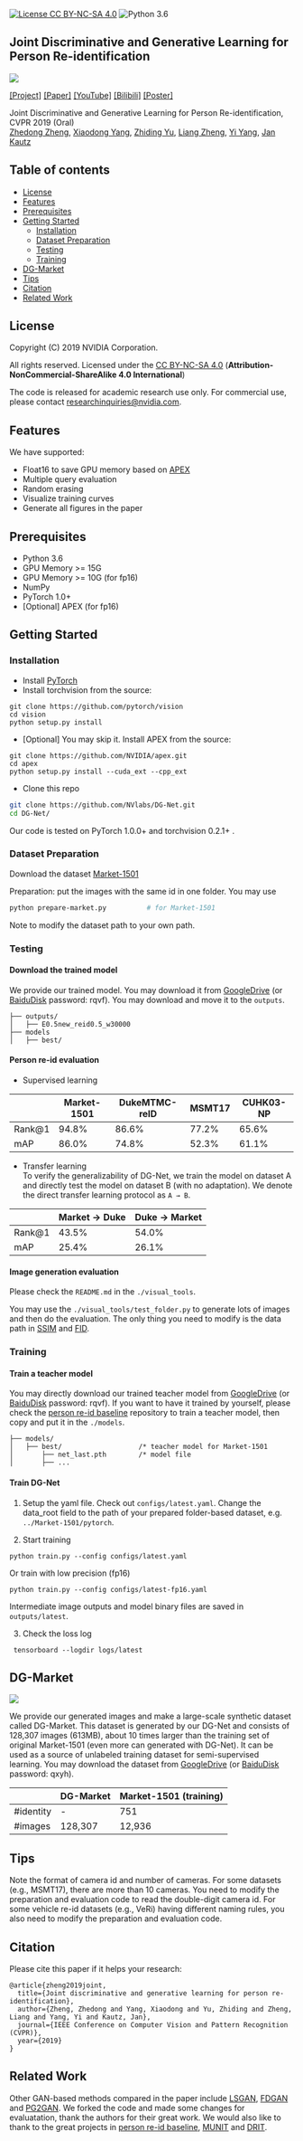 [![License CC BY-NC-SA 4.0](https://img.shields.io/badge/license-CC4.0-blue.svg)](https://raw.githubusercontent.com/nvlabs/SPADE/master/LICENSE.md)
![Python 3.6](https://img.shields.io/badge/python-3.6-green.svg)

## Joint Discriminative and Generative Learning for Person Re-identification
![](NxN.jpg)

[[Project]](http://zdzheng.xyz/DG-Net/) [[Paper]](https://arxiv.org/abs/1904.07223) [[YouTube]](https://www.youtube.com/watch?v=ubCrEAIpQs4) [[Bilibili]](https://www.bilibili.com/video/av51439240) [[Poster]](http://zdzheng.xyz/images/DGNet_poster.pdf)

Joint Discriminative and Generative Learning for Person Re-identification, CVPR 2019 (Oral)<br>
[Zhedong Zheng](http://zdzheng.xyz/), [Xiaodong Yang](https://xiaodongyang.org/), [Zhiding Yu](https://chrisding.github.io/), [Liang Zheng](http://liangzheng.com.cn/), [Yi Yang](https://www.uts.edu.au/staff/yi.yang), [Jan Kautz](http://jankautz.com/) <br>

## Table of contents
* [License](#license)
* [Features](#features)
* [Prerequisites](#prerequisites)
* [Getting Started](#getting-started)
    * [Installation](#installation)
    * [Dataset Preparation](#dataset-preparation)
    * [Testing](#testing)
    * [Training](#training)
* [DG-Market](#dg-market)
* [Tips](#tips)
* [Citation](#citation)
* [Related Work](#related-work)

## License

Copyright (C) 2019 NVIDIA Corporation.

All rights reserved.
Licensed under the [CC BY-NC-SA 4.0](https://creativecommons.org/licenses/by-nc-sa/4.0/legalcode) (**Attribution-NonCommercial-ShareAlike 4.0 International**)

The code is released for academic research use only. For commercial use, please contact [researchinquiries@nvidia.com](researchinquiries@nvidia.com).

## Features
We have supported:
- Float16 to save GPU memory based on [APEX](https://github.com/NVIDIA/apex)
- Multiple query evaluation
- Random erasing
- Visualize training curves
- Generate all figures in the paper 

## Prerequisites

- Python 3.6
- GPU Memory >= 15G 
- GPU Memory >= 10G (for fp16)
- NumPy
- PyTorch 1.0+
- [Optional] APEX (for fp16)

## Getting Started
### Installation
- Install [PyTorch](http://pytorch.org/) 
- Install torchvision from the source:
```
git clone https://github.com/pytorch/vision
cd vision
python setup.py install
```
- [Optional] You may skip it. Install APEX from the source:
```
git clone https://github.com/NVIDIA/apex.git
cd apex
python setup.py install --cuda_ext --cpp_ext
```
- Clone this repo
```bash
git clone https://github.com/NVlabs/DG-Net.git
cd DG-Net/
```

Our code is tested on PyTorch 1.0.0+ and torchvision 0.2.1+ .

### Dataset Preparation
Download the dataset [Market-1501](http://www.liangzheng.com.cn/Project/project_reid.html) 

Preparation: put the images with the same id in one folder. You may use 
```bash
python prepare-market.py          # for Market-1501
```
Note to modify the dataset path to your own path.

### Testing

#### Download the trained model
We provide our trained model. You may download it from [GoogleDrive](https://drive.google.com/open?id=1lL18FZX1uZMWKzaZOuPe3IuAdfUYyJKH) (or [BaiduDisk](https://pan.baidu.com/s/1503831XfW0y4g3PHir91yw) password: rqvf). You may download and move it to the `outputs`.
```
├── outputs/
│   ├── E0.5new_reid0.5_w30000
├── models
│   ├── best/                   
```
#### Person re-id evaluation
- Supervised learning

|   | Market-1501  | DukeMTMC-reID  | MSMT17  | CUHK03-NP |
|---|--------------|----------------|----------|-----------|
| Rank@1 | 94.8% | 86.6% | 77.2% | 65.6% |
| mAP    | 86.0% | 74.8% | 52.3% | 61.1% |


- Transfer learning     
To verify the generalizability of DG-Net, we train the model on dataset A and directly test the model on dataset B (with no adaptation). 
We denote the direct transfer learning protocol as `A → B`.

|   | Market → Duke  | Duke → Market |
|---|--------------|----------------|
| Rank@1 | 43.5% | 54.0% | 
| mAP    | 25.4% | 26.1% |

#### Image generation evaluation

Please check the `README.md` in the `./visual_tools`. 

You may use the `./visual_tools/test_folder.py` to generate lots of images and then do the evaluation. The only thing you need to modify is the data path in [SSIM](https://github.com/layumi/PerceptualSimilarity) and [FID](https://github.com/layumi/TTUR).

### Training

#### Train a teacher model
You may directly download our trained teacher model from [GoogleDrive](https://drive.google.com/open?id=1lL18FZX1uZMWKzaZOuPe3IuAdfUYyJKH) (or [BaiduDisk](https://pan.baidu.com/s/1503831XfW0y4g3PHir91yw) password: rqvf).
If you want to have it trained by yourself, please check the [person re-id baseline](https://github.com/layumi/Person_reID_baseline_pytorch) repository to train a teacher model, then copy and put it in the `./models`.
```
├── models/
│   ├── best/                   /* teacher model for Market-1501
│       ├── net_last.pth        /* model file
│       ├── ...
```

#### Train DG-Net 
1. Setup the yaml file. Check out `configs/latest.yaml`. Change the data_root field to the path of your prepared folder-based dataset, e.g. `../Market-1501/pytorch`.


2. Start training
```
python train.py --config configs/latest.yaml
```
Or train with low precision (fp16)
```
python train.py --config configs/latest-fp16.yaml
```
Intermediate image outputs and model binary files are saved in `outputs/latest`.

3. Check the loss log
```
 tensorboard --logdir logs/latest
```

## DG-Market
![](https://github.com/layumi/DG-Net/blob/gh-pages/index_files/DGMarket-logo.png)

We provide our generated images and make a large-scale synthetic dataset called DG-Market. This dataset is generated by our DG-Net and consists of 128,307 images (613MB), about 10 times larger than the training set of original Market-1501 (even more can generated with DG-Net). It can be used as a source of unlabeled training dataset for semi-supervised learning. You may download the dataset from [GoogleDrive](https://drive.google.com/file/d/126Gn90Tzpk3zWp2c7OBYPKc-ZjhptKDo/view?usp=sharing) (or [BaiduDisk](https://pan.baidu.com/s/1n4M6s-qvE08J8SOOWtWfgw) password: qxyh).  

|   |  DG-Market   | Market-1501 (training) |
|---|--------------|-------------|
| #identity| 	-   |  751        |
| #images| 128,307 |  12,936     |

## Tips
Note the format of camera id and number of cameras. For some datasets (e.g., MSMT17), there are more than 10 cameras. You need to modify the preparation and evaluation code to read the double-digit camera id. For some vehicle re-id datasets (e.g., VeRi) having different naming rules, you also need to modify the preparation and evaluation code.

## Citation
Please cite this paper if it helps your research:
```
@article{zheng2019joint,
  title={Joint discriminative and generative learning for person re-identification},
  author={Zheng, Zhedong and Yang, Xiaodong and Yu, Zhiding and Zheng, Liang and Yang, Yi and Kautz, Jan},
  journal={IEEE Conference on Computer Vision and Pattern Recognition (CVPR)},
  year={2019}
}
```

## Related Work
Other GAN-based methods compared in the paper include [LSGAN](https://github.com/layumi/DCGAN-pytorch), [FDGAN](https://github.com/layumi/FD-GAN) and [PG2GAN](https://github.com/charliememory/Pose-Guided-Person-Image-Generation). We forked the code and made some changes for evaluatation, thank the authors for their great work. We would also like to thank to the great projects in [person re-id baseline](https://github.com/layumi/Person_reID_baseline_pytorch), [MUNIT](https://github.com/NVlabs/MUNIT) and [DRIT](https://github.com/HsinYingLee/DRIT).
